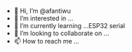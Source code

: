 - 👋 Hi, I’m @afantiwu
- 👀 I’m interested in ...
- 🌱 I’m currently learning ...ESP32 serial
- 💞️ I’m looking to collaborate on ...
- 📫 How to reach me ...

<!---
afantiwu/afantiwu is a ✨ special ✨ repository because its `README.md` (this file) appears on your GitHub profile.
You can click the Preview link to take a look at your changes.
--->

